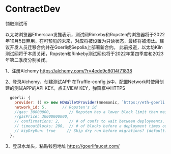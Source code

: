 # ContractDev
领取测试币

  以太坊浏览器Etherscan发推表示，测试网Rinkeby和Ropsten的浏览器将于2022年10月5日弃用，在可预见的未来，对应将被设置为只读状态，最终将被淘汰。建议开发人员迁移合约并在Goerli或Sepolia上部署新合约。 此前报道，以太坊Kiln测试网将于本周关闭，Ropsten和Rinkeby测试网也将于2022年第四季度和2023年第二季度分别关闭。
  
  1、注册Alchemy
  https://alchemy.com/?r=4ede9c8014f71838
  
  2、登录Alchemy，创建测试APP
  在Truffle-config.js中，配置Network时使用创建的测试APP的API KEY。点击VIEW KEY，弹窗框中HTTPS
  ```javascript
    goerli: {
      provider: () => new HDWalletProvider(mnemonic, `https://eth-goerli.g.alchemy.com/v2/XXXXXXXXXXXX`),
      network_id: 5,       // Ropsten's id
      //gas: 30000000,        // Ropsten has a lower block limit than mainnet
      //gasPrice: 30000000000,
      // confirmations: 2,    // # of confs to wait between deployments. (default: 0)
      // timeoutBlocks: 200,  // # of blocks before a deployment times out  (minimum/default: 50)
      // kipDryRun: true     // Skip dry run before migrations? (default: false for public nets )
    },
  ```
  3、登录水龙头，粘贴钱包地址
  https://goerlifaucet.com/
